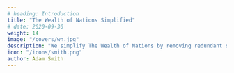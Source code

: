 ```yaml
---
# heading: Introduction
title: "The Wealth of Nations Simplified"
# date: 2020-09-30
weight: 14
image: "/covers/wn.jpg"
description: "We simplify The Wealth of Nations by removing redundant statements and by organizing Smith's ideas into bullet points. We retain the paragraph numbers so you can check the original. Pounds and shillings are converted to their pence equivalent for easier comparison and computation"
icon: "/icons/smith.png"
author: Adam Smith
---
```


<!-- 
+++
title=  ""
linkTitle= "Wealth of Nations"
description=  "."
linkTite = "Wealth of Nations"
date=  "2015-09-09"
image=  "/covers/wn.jpg"
aliases= [
  "/research/smith/simple-wealth-of-nations/"
]
+++
 -->
